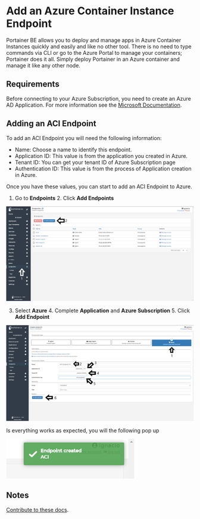 # Add an Azure Container Instance Endpoint

Portainer BE allows you to deploy and manage apps in Azure Container Instances quickly and easily and like no other tool. There is no need to type commands via CLI or go to the Azure Portal to manage your containers; Portainer does it all. Simply deploy Portainer in an Azure container and manage it like any other node.

## Requirements

Before connecting to your Azure Subscription, you need to create an Azure AD Application. For more information see the [Microsoft Documentation](https://docs.microsoft.com/en-us/azure/active-directory/develop/howto-create-service-principal-portal).

## Adding an ACI Endpoint

To add an ACI Endpoint you will need the following information:

* Name: Choose a name to identify this endpoint.
* Application ID: This value is from the application you created in Azure.
* Tenant ID: You can get your tenant ID of Azure Subscription page
* Authentication ID: This value is from the process of Application creation in Azure.

Once you have these values, you can start to add an ACI Endpoint to Azure. 

1. Go to <b>Endpoints</b> 2. Click <b>Add Endpoints</b>

![aci](assets/aci_1.png)

3. Select <b>Azure</b> 4. Complete <b>Application</b> and <b>Azure Subscription</b> 5. Click <b>Add Endpoint</b>

![aci](assets/aci_2.png)

Is everything works as expected, you will the following pop up

![aci](assets/aci_3.png)

## Notes

[Contribute to these docs](https://github.com/portainer/portainer-docs/blob/master/contributing.md).